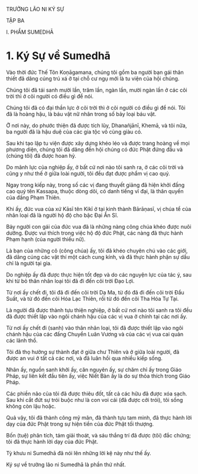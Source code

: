 TRƯỞNG LÃO NI KÝ SỰ

TẬP BA

I. PHẨM SUMEDHĀ

# 1. Ký Sự về Sumedhā

Vào thời đức Thế Tôn Koṇāgamana, chúng tôi gồm ba người bạn gái thân thiết đã dâng cúng trú xá ở tại chỗ cư ngụ mới là tu viện của hội chúng.

Chúng tôi đã tái sanh mười lần, trăm lần, ngàn lần, mười ngàn lần ở các cõi trời thì ở cõi người có điều gì để nói.

Chúng tôi đã có đại thần lực ở cõi trời thì ở cõi người có điều gì để nói. Tôi đã là hoàng hậu, là báu vật nữ nhân trong số bảy loại báu vật.

Ở nơi này, do phước thiện đã được tích lũy, Dhanañjānī, Khemā, và tôi nữa, ba người đã là hậu duệ của các gia tộc vô cùng giàu có.

Sau khi tạo lập tu viện được xây dựng khéo léo và được trang hoàng về mọi phương diện, chúng tôi đã dâng đến hội chúng có đức Phật đứng đầu và (chúng tôi) đã được hoan hỷ.

Do mãnh lực của nghiệp ấy, ở bất cứ nơi nào tôi sanh ra, ở các cõi trời và cũng y như thế ở giữa loài người, tôi đều đạt được phẩm vị cao quý.

Ngay trong kiếp này, trong số các vị đang thuyết giảng đã hiện khởi đấng cao quý tên Kassapa, thuộc dòng dõi, có danh tiếng vĩ đại, là thân quyến của đấng Phạm Thiên.

Khi ấy, đức vua của xứ Kāsī tên Kikī ở tại kinh thành Bārāṇasī, vị chúa tể của nhân loại đã là người hộ độ cho bậc Đại Ẩn Sĩ.

Bảy người con gái của đức vua đã là những nàng công chúa khéo được nuôi dưỡng. Được vui thích trong việc hộ độ đức Phật, các nàng đã thực hành Phạm hạnh (của người thiếu nữ).

Là bạn của những cô (công chúa) ấy, tôi đã khéo chuyên chú vào các giới, đã dâng cúng các vật thí một cách cung kính, và đã thực hành phận sự dầu chỉ là người tại gia.

Do nghiệp ấy đã được thực hiện tốt đẹp và do các nguyện lực của tác ý, sau khi từ bỏ thân nhân loại tôi đã đi đến cõi trời Đạo Lợi.

Từ nơi ấy chết đi, tôi đã đi đến cõi trời Dạ Ma, từ đó đã đi đến cõi trời Đẩu Suất, và từ đó đến cõi Hóa Lạc Thiên, rồi từ đó đến cõi Tha Hóa Tự Tại.

Là người đã được thành tựu thiện nghiệp, ở bất cứ nơi nào tôi sanh ra tôi đều đã được thiết lập vào ngôi chánh hậu của các vị vua ở chính tại các nơi ấy.

Từ nơi ấy chết đi (sanh) vào thân nhân loại, tôi đã được thiết lập vào ngôi chánh hậu của các đấng Chuyển Luân Vương và của các vị vua cai quản các lãnh thổ.

Tôi đã thọ hưởng sự thành đạt ở giữa chư Thiên và ở giữa loài người, đã được an vui ở tất cả các nơi, và đã luân hồi qua nhiều kiếp sống.

Nhân ấy, nguồn sanh khởi ấy, căn nguyên ấy, sự chăm chỉ ấy trong Giáo Pháp, sự liên kết đầu tiên ấy, việc Niết Bàn ấy là do sự thỏa thích trong Giáo Pháp.

Các phiền não của tôi đã được thiêu đốt, tất cả các hữu đã được xóa sạch. Sau khi cắt đứt sự trói buộc như là con voi cái (đã được cởi trói), tôi sống không còn lậu hoặc.

Quả vậy, tôi đã thành công mỹ mãn, đã thành tựu tam minh, đã thực hành lời dạy của đức Phật trong sự hiện tiền của đức Phật tối thượng.

Bốn (tuệ) phân tích, tám giải thoát, và sáu thắng trí đã được (tôi) đắc chứng; tôi đã thực hành lời dạy của đức Phật.

Tỳ khưu ni Sumedhā đã nói lên những lời kệ này như thế ấy.

Ký sự về trưởng lão ni Sumedhā là phần thứ nhất.
